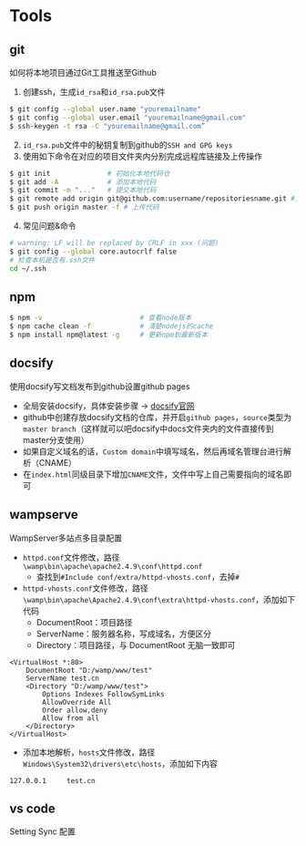 # Tools

## git

如何将本地项目通过Git工具推送至Github
1. 创建ssh，生成`id_rsa`和`id_rsa.pub`文件
``` sh
$ git config --global user.name "youremailname"
$ git config --global user.email "youremailname@gmail.com"
$ ssh-keygen -t rsa -C "youremailname@gmail.com”
```
2. `id_rsa.pub`文件中的秘钥复制到github的`SSH and GPG keys`
3. 使用如下命令在对应的项目文件夹内分别完成远程库链接及上传操作
``` sh
$ git init              # 初始化本地代码仓
$ git add -A            # 添加本地代码
$ git commit -m "..."   # 提交本地代码
$ git remote add origin git@github.com:username/repositoriesname.git #添加远程版本库
$ git push origin master -f # 上传代码
```
4. 常见问题&命令 
``` sh
# warning: LF will be replaced by CRLF in xxx (问题)
$ git config --global core.autocrlf false
# 检查本机是否有.ssh文件
cd ~/.ssh
```

## npm 

``` sh
$ npm -v                        # 查看node版本
$ npm cache clean -f            # 清楚nodejs的cache
$ npm install npm@latest -g     # 更新npm到最新版本
```

## docsify
使用docsify写文档发布到github设置github pages
- 全局安装docsify，具体安装步骤 -> [docsify官网](https://docsify.js.org/#/zh-cn/quickstart)
- github中创建存放docsify文档的仓库，并开启`github pages`，`source`类型为`master branch`（这样就可以吧docsify中docs文件夹内的文件直接传到master分支使用）
- 如果自定义域名的话，`Custom domain`中填写域名，然后再域名管理台进行解析（CNAME）
- 在`index.html`同级目录下增加`CNAME`文件，文件中写上自己需要指向的域名即可

## wampserve
WampServer多站点多目录配置

- `httpd.conf`文件修改，路径`\wamp\bin\apache\apache2.4.9\conf\httpd.conf`
  - 查找到`#Include conf/extra/httpd-vhosts.conf`，去掉`#`
- `httpd-vhosts.conf`文件修改，路径`\wamp\bin\apache\Apache2.4.9\conf\extra\httpd-vhosts.conf`，添加如下代码
  - DocumentRoot：项目路径
  - ServerName：服务器名称，写成域名，方便区分
  - Directory：项目路径，与 DocumentRoot 无脑一致即可

```
<VirtualHost *:80>   
    DocumentRoot "D:/wamp/www/test"   
    ServerName test.cn   
    <Directory "D:/wamp/www/test">
        Options Indexes FollowSymLinks
        AllowOverride All
        Order allow,deny
        Allow from all
    </Directory>
</VirtualHost>
```

- 添加本地解析，`hosts`文件修改，路径`Windows\System32\drivers\etc\hosts`，添加如下内容

```
127.0.0.1     test.cn
```

## vs code

Setting Sync 配置

